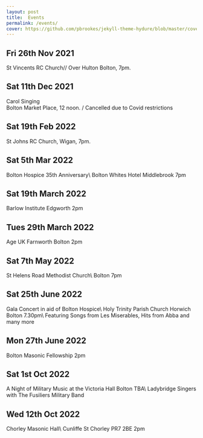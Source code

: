 ```yaml
---
layout: post
title:  Events
permalink: /events/
cover: https://github.com/pbrookes/jekyll-theme-hydure/blob/master/cover.jpg?raw=tru
---
```

                     
## Fri 26th Nov 2021    
   St Vincents RC Church//
   Over Hulton Bolton, 7pm.
                 
## Sat 11th Dec 2021
   Carol Singing                      
   Bolton Market Place, 12 noon. /   Cancelled due to Covid restrictions

## Sat 19th Feb 2022
   St Johns RC Church, Wigan, 7pm.
   
## Sat 5th Mar 2022
   Bolton Hospice 35th Anniversary\\
   Bolton Whites Hotel Middlebrook 7pm

## Sat 19th March  2022
   Barlow Institute Edgworth  2pm
   
## Tues 29th March  2022
   Age UK Farnworth Bolton  2pm
   
## Sat 7th May 2022
   St Helens Road Methodist Church\\
   Bolton 7pm
   
## Sat 25th June 2022
   Gala Concert in aid of Bolton Hospice\\
   Holy Trinity Parish Church Horwich Bolton 7.30pm\\
   Featuring Songs from Les Miserables, Hits from Abba and many more
   
## Mon 27th June 2022
   Bolton Masonic Fellowship  2pm

## Sat 1st Oct 2022
   A Night of Military Music at the Victoria Hall Bolton TBA\\
   Ladybridge Singers with The Fusiliers Military Band
   
## Wed 12th Oct 2022
   Chorley Masonic Hall\\
   Cunliffe St Chorley PR7 2BE 2pm


   
 
